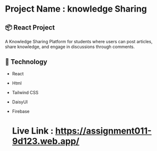 # Project Name : knowledge Sharing

## 📦 React Project
A Knowledge Sharing Platform for students where users can post articles, share knowledge, and engage in discussions through comments. 

## 🚀 Technology
- React
- Html
- Tailwind CSS
- DaisyUI
- Firebase

  # Live Link : https://assignment011-9d123.web.app/
